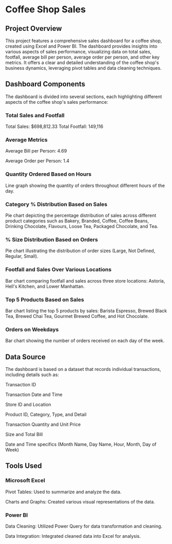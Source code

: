 # Coffee Shop Sales
## Project Overview
This project features a comprehensive sales dashboard for a coffee shop, created using Excel and Power BI. The dashboard provides insights into various aspects of sales performance, visualizing data on total sales, footfall, average bill per person, average order per person, and other key metrics. It offers a clear and detailed understanding of the coffee shop's business dynamics, leveraging pivot tables and data cleaning techniques.

## Dashboard Components
The dashboard is divided into several sections, each highlighting different aspects of the coffee shop's sales performance:

### Total Sales and Footfall

Total Sales: $698,812.33
Total Footfall: 149,116

### Average Metrics

Average Bill per Person: 4.69

Average Order per Person: 1.4

### Quantity Ordered Based on Hours

Line graph showing the quantity of orders throughout different hours of the day.

### Category % Distribution Based on Sales

Pie chart depicting the percentage distribution of sales across different product categories such as Bakery, Branded, Coffee, Coffee Beans, Drinking Chocolate, Flavours, Loose Tea, Packaged Chocolate, and Tea.
### % Size Distribution Based on Orders

Pie chart illustrating the distribution of order sizes (Large, Not Defined, Regular, Small).

### Footfall and Sales Over Various Locations

Bar chart comparing footfall and sales across three store locations: Astoria, Hell's Kitchen, and Lower Manhattan.

### Top 5 Products Based on Sales

Bar chart listing the top 5 products by sales: Barista Espresso, Brewed Black Tea, Brewed Chai Tea, Gourmet Brewed Coffee, and Hot Chocolate.
### Orders on Weekdays

Bar chart showing the number of orders received on each day of the week.
## Data Source
The dashboard is based on a dataset that records individual transactions, including details such as:

Transaction ID

Transaction Date and Time

Store ID and Location

Product ID, Category, Type, and Detail

Transaction Quantity and Unit Price

Size and Total Bill

Date and Time specifics (Month Name, Day Name, Hour, Month, Day of Week)

## Tools Used

### Microsoft Excel

Pivot Tables: Used to summarize and analyze the data.

Charts and Graphs: Created various visual representations of the data.
### Power BI

Data Cleaning: Utilized Power Query for data transformation and cleaning.

Data Integration: Integrated cleaned data into Excel for analysis.
